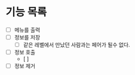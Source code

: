 # 기능 목록
- [ ] 메뉴를 출력
- [ ] 정보를 저장
  - [ ] 같은 레벨에서 만났던 사람과는 페어가 될수 없다.
- [ ] 정보 호출
  - [ ] 
- [ ] 정보 제거